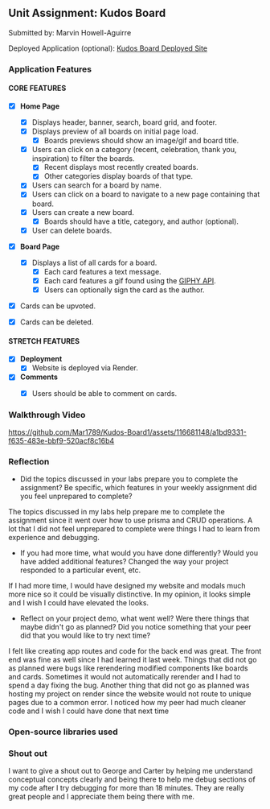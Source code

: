 
## Unit Assignment: Kudos Board

Submitted by: Marvin Howell-Aguirre

Deployed Application (optional): [Kudos Board Deployed Site](https://kudos-board1-1.onrender.com/)

### Application Features

#### CORE FEATURES

- [x] **Home Page**
  - [x] Displays header, banner, search, board grid, and footer.
  - [x] Displays preview of all boards on initial page load.
    - [x] Boards previews should show an image/gif and board title.
  - [x] Users can click on a category (recent, celebration, thank you, inspiration) to filter the boards.
    - [x] Recent displays most recently created boards.
    - [x] Other categories display boards of that type.
  - [x] Users can search for a board by name.
  - [x] Users can click on a board to navigate to a new page containing that board.
  - [x] Users can create a new board.
    - [x] Boards should have a title, category, and author (optional).
  - [x] User can delete boards.
  
- [x] **Board Page**
  - [x] Displays a list of all cards for a board.
    -  [x] Each card features a text message.
    -  [x] Each card features a gif found using the [GIPHY API](https://developers.giphy.com/docs/api/).
    -  [x] Users can optionally sign the card as the author.  
-   [x] Cards can be upvoted.
-   [x] Cards can be deleted.


#### STRETCH FEATURES

- [x] **Deployment**
  - [x] Website is deployed via Render.
- [x] **Comments**
  - [x] Users should be able to comment on cards.


### Walkthrough Video



https://github.com/Mar1789/Kudos-Board1/assets/116681148/a1bd9331-f635-483e-bbf9-520acf8c16b4




### Reflection

* Did the topics discussed in your labs prepare you to complete the assignment? Be specific, which features in your weekly assignment did you feel unprepared to complete?

The topics discussed in my labs help prepare me to complete the assignment since it went over how to use prisma and CRUD operations. A lot that I did not feel unprepared to complete were things I had to learn from experience and debugging.

* If you had more time, what would you have done differently? Would you have added additional features? Changed the way your project responded to a particular event, etc.

If I had more time, I would have designed my website and modals much more nice so it could be visually distinctive. In my opinion, it looks simple and I wish I could have elevated the looks. 
  
* Reflect on your project demo, what went well? Were there things that maybe didn't go as planned? Did you notice something that your peer did that you would like to try next time?

I felt like creating app routes and code for the back end was great. The front end was fine as well since I had learned it last week. Things that did not go as planned were bugs like rerendering modified components like boards and cards. Sometimes it would not automatically rerender and I had to spend a day fixing the bug. Another thing that did not go as planned was hosting my project on render since the website would not route to unique pages due to a common error. I noticed how my peer had much cleaner code and I wish I could have done that next time

### Open-source libraries used


### Shout out

I want to give a shout out to George and Carter by helping me understand conceptual concepts clearly and being there to help me debug sections of my code after I try debugging for more than 18 minutes. They are really great people and I appreciate them being there with me.
